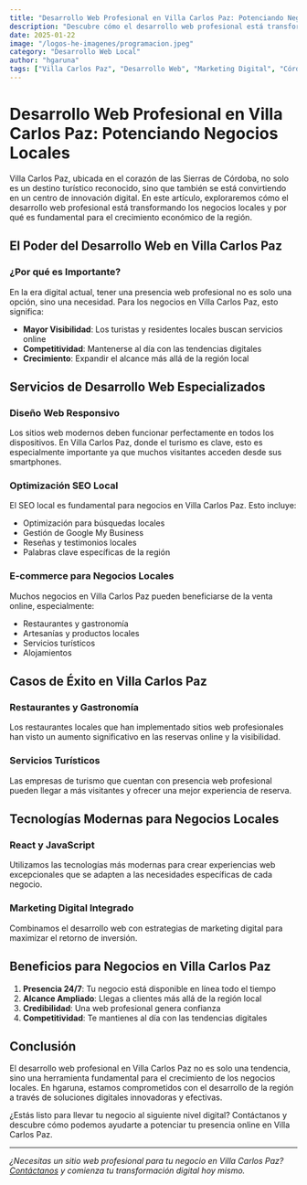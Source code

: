 ```yaml
---
title: "Desarrollo Web Profesional en Villa Carlos Paz: Potenciando Negocios Locales"
description: "Descubre cómo el desarrollo web profesional está transformando los negocios en Villa Carlos Paz, Córdoba. Soluciones digitales a medida para empresas locales."
date: 2025-01-22
image: "/logos-he-imagenes/programacion.jpeg"
category: "Desarrollo Web Local"
author: "hgaruna"
tags: ["Villa Carlos Paz", "Desarrollo Web", "Marketing Digital", "Córdoba", "Negocios Locales", "SEO Local"]
---
```


# Desarrollo Web Profesional en Villa Carlos Paz: Potenciando Negocios Locales

Villa Carlos Paz, ubicada en el corazón de las Sierras de Córdoba, no solo es un destino turístico reconocido, sino que también se está convirtiendo en un centro de innovación digital. En este artículo, exploraremos cómo el desarrollo web profesional está transformando los negocios locales y por qué es fundamental para el crecimiento económico de la región.

## El Poder del Desarrollo Web en Villa Carlos Paz

### ¿Por qué es Importante?

En la era digital actual, tener una presencia web profesional no es solo una opción, sino una necesidad. Para los negocios en Villa Carlos Paz, esto significa:

- **Mayor Visibilidad**: Los turistas y residentes locales buscan servicios online
- **Competitividad**: Mantenerse al día con las tendencias digitales
- **Crecimiento**: Expandir el alcance más allá de la región local

## Servicios de Desarrollo Web Especializados

### Diseño Web Responsivo
Los sitios web modernos deben funcionar perfectamente en todos los dispositivos. En Villa Carlos Paz, donde el turismo es clave, esto es especialmente importante ya que muchos visitantes acceden desde sus smartphones.

### Optimización SEO Local
El SEO local es fundamental para negocios en Villa Carlos Paz. Esto incluye:
- Optimización para búsquedas locales
- Gestión de Google My Business
- Reseñas y testimonios locales
- Palabras clave específicas de la región

### E-commerce para Negocios Locales
Muchos negocios en Villa Carlos Paz pueden beneficiarse de la venta online, especialmente:
- Restaurantes y gastronomía
- Artesanías y productos locales
- Servicios turísticos
- Alojamientos

## Casos de Éxito en Villa Carlos Paz

### Restaurantes y Gastronomía
Los restaurantes locales que han implementado sitios web profesionales han visto un aumento significativo en las reservas online y la visibilidad.

### Servicios Turísticos
Las empresas de turismo que cuentan con presencia web profesional pueden llegar a más visitantes y ofrecer una mejor experiencia de reserva.

## Tecnologías Modernas para Negocios Locales

### React y JavaScript
Utilizamos las tecnologías más modernas para crear experiencias web excepcionales que se adapten a las necesidades específicas de cada negocio.

### Marketing Digital Integrado
Combinamos el desarrollo web con estrategias de marketing digital para maximizar el retorno de inversión.

## Beneficios para Negocios en Villa Carlos Paz

1. **Presencia 24/7**: Tu negocio está disponible en línea todo el tiempo
2. **Alcance Ampliado**: Llegas a clientes más allá de la región local
3. **Credibilidad**: Una web profesional genera confianza
4. **Competitividad**: Te mantienes al día con las tendencias digitales

## Conclusión

El desarrollo web profesional en Villa Carlos Paz no es solo una tendencia, sino una herramienta fundamental para el crecimiento de los negocios locales. En hgaruna, estamos comprometidos con el desarrollo de la región a través de soluciones digitales innovadoras y efectivas.

¿Estás listo para llevar tu negocio al siguiente nivel digital? Contáctanos y descubre cómo podemos ayudarte a potenciar tu presencia online en Villa Carlos Paz.

---

*¿Necesitas un sitio web profesional para tu negocio en Villa Carlos Paz? [Contáctanos](https://wa.link/6t7cxa) y comienza tu transformación digital hoy mismo.* 